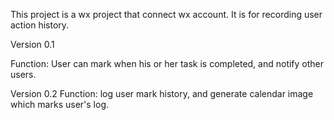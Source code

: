 This project is a wx project that connect wx account.
It is for recording user action history.

Version 0.1

Function:
User can mark when his or her task is completed, and notify other users.


Version 0.2
Function:
log user mark history, and generate calendar image which marks user's log.
<!-- User can edit and check his or her target and others. -->

